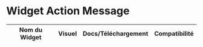 # Widget Action Message

Nom du Widget | Visuel | Docs/Téléchargement | Compatibilité
--- | --- | --- | ---